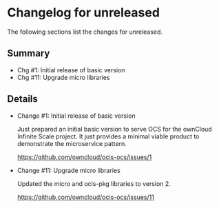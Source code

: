 # Changelog for unreleased

The following sections list the changes for unreleased.

## Summary

 * Chg #1: Initial release of basic version
 * Chg #11: Upgrade micro libraries

## Details

 * Change #1: Initial release of basic version

   Just prepared an initial basic version to serve OCS for the ownCloud Infinite Scale project. It
   just provides a minimal viable product to demonstrate the microservice pattern.

   https://github.com/owncloud/ocis-ocs/issues/1

 * Change #11: Upgrade micro libraries

   Updated the micro and ocis-pkg libraries to version 2.

   https://github.com/owncloud/ocis-ocs/issues/11


